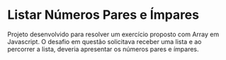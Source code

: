 # Listar Números Pares e Ímpares
Projeto desenvolvido para resolver um exercício proposto com Array em Javascript. O desafio em questão solicitava receber uma lista e ao percorrer a lista, deveria apresentar os números pares e ímpares.
